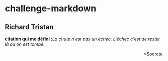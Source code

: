 # challenge-markdown
## Richard Tristan
<b>citation qui me défini :</b><i>La chute n'est pas un échec. L'échec c'est de rester là où on est tombé.</i>
                                                               <p style="text-align: right;">*Socrate</p>
